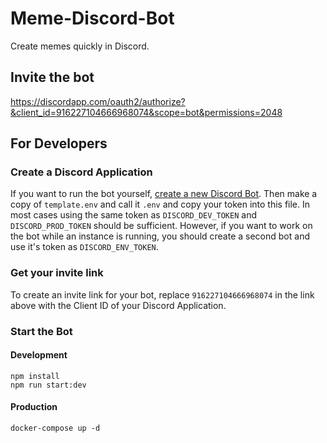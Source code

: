 # Meme-Discord-Bot

Create memes quickly in Discord.

## Invite the bot

https://discordapp.com/oauth2/authorize?&client_id=916227104666968074&scope=bot&permissions=2048

## For Developers

### Create a Discord Application

If you want to run the bot yourself, [create a new Discord Bot](https://discordapp.com/developers/docs/intro#bots-and-apps).
Then make a copy of `template.env` and call it `.env` and copy your token into this file. In most cases using the same
token as `DISCORD_DEV_TOKEN` and `DISCORD_PROD_TOKEN` should be sufficient. However, if you want to work on the bot
while an instance is running, you should create a second bot and use it's token as `DISCORD_ENV_TOKEN`.

### Get your invite link

To create an invite link for your bot, replace `916227104666968074` in the link above with the Client ID of your Discord Application.

### Start the Bot

#### Development

```shell
npm install
npm run start:dev
```

#### Production

```shell
docker-compose up -d
```
